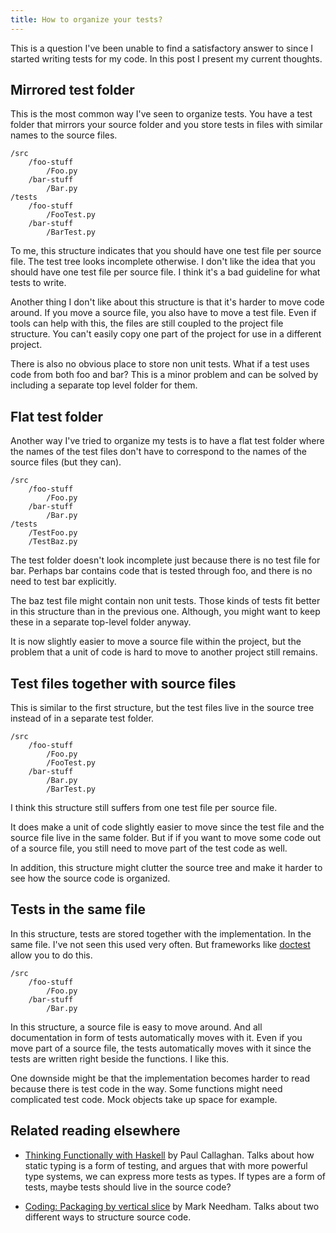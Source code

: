 ```yaml
---
title: How to organize your tests?
---
```

This is a question I've been unable to find a satisfactory answer to
since I started writing tests for my code. In this post I present my
current thoughts.

Mirrored test folder
--------------------

This is the most common way I've seen to organize tests. You have a test
folder that mirrors your source folder and you store tests in files with
similar names to the source files.

    /src
        /foo-stuff
            /Foo.py
        /bar-stuff
            /Bar.py
    /tests
        /foo-stuff
            /FooTest.py
        /bar-stuff
            /BarTest.py

To me, this structure indicates that you should have one test file per
source file. The test tree looks incomplete otherwise. I don't like the
idea that you should have one test file per source file. I think it's a
bad guideline for what tests to write.

Another thing I don't like about this structure is that it's harder to
move code around. If you move a source file, you also have to move a
test file. Even if tools can help with this, the files are still coupled
to the project file structure. You can't easily copy one part of the
project for use in a different project.

There is also no obvious place to store non unit tests. What if a test
uses code from both foo and bar? This is a minor problem and can be
solved by including a separate top level folder for them.

Flat test folder
----------------

Another way I've tried to organize my tests is to have a flat test
folder where the names of the test files don't have to correspond to the
names of the source files (but they can).

    /src
        /foo-stuff
            /Foo.py
        /bar-stuff
            /Bar.py
    /tests
        /TestFoo.py
        /TestBaz.py

The test folder doesn't look incomplete just because there is no test
file for bar. Perhaps bar contains code that is tested through foo, and
there is no need to test bar explicitly.

The baz test file might contain non unit tests. Those kinds of tests fit
better in this structure than in the previous one. Although, you might
want to keep these in a separate top-level folder anyway.

It is now slightly easier to move a source file within the project, but
the problem that a unit of code is hard to move to another project still
remains.

Test files together with source files
-------------------------------------

This is similar to the first structure, but the test files live in the
source tree instead of in a separate test folder.

    /src
        /foo-stuff
            /Foo.py
            /FooTest.py
        /bar-stuff
            /Bar.py
            /BarTest.py

I think this structure still suffers from one test file per source file.

It does make a unit of code slightly easier to move since the test file
and the source file live in the same folder. But if if you want to move
some code out of a source file, you still need to move part of the test
code as well.

In addition, this structure might clutter the source tree and make it
harder to see how the source code is organized.

Tests in the same file
----------------------

In this structure, tests are stored together with the implementation. In
the same file. I've not seen this used very often. But frameworks like
[doctest](http://docs.python.org/library/doctest.html) allow you to do
this.

    /src
        /foo-stuff
            /Foo.py
        /bar-stuff
            /Bar.py

In this structure, a source file is easy to move around. And all
documentation in form of tests automatically moves with it. Even if you
move part of a source file, the tests automatically moves with it since
the tests are written right beside the functions. I like this.

One downside might be that the implementation becomes harder to read
because there is test code in the way. Some functions might need
complicated test code. Mock objects take up space for example.

Related reading elsewhere
-------------------------

-   [Thinking Functionally with
    Haskell](http://pragprog.com/magazines/2012-09/thinking-functionally-with-haskell)
    by Paul Callaghan. Talks about how static typing is a form of
    testing, and argues that with more powerful type systems, we can
    express more tests as types. If types are a form of tests, maybe
    tests should live in the source code?

-   [Coding: Packaging by vertical
    slice](http://www.markhneedham.com/blog/2012/02/20/coding-packaging-by-vertical-slice/)
    by Mark Needham. Talks about two different ways to structure source
    code.
